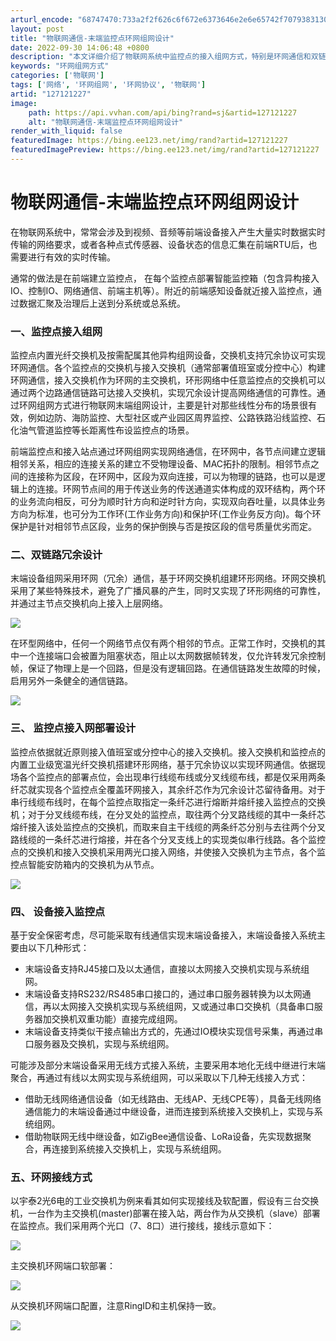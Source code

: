 ```yaml
---
arturl_encode: "68747470:733a2f2f626c6f672e6373646e2e6e65742f7079383130352f:61727469636c652f64657461696c732f313237313231323237"
layout: post
title: "物联网通信-末端监控点环网组网设计"
date: 2022-09-30 14:06:48 +0800
description: "本文详细介绍了物联网系统中监控点的接入组网方式，特别是环网通信和双链路冗余设计。监控点通过智能监控箱"
keywords: "环网组网方式"
categories: ['物联网']
tags: ['网络', '环网组网', '环网协议', '物联网']
artid: "127121227"
image:
    path: https://api.vvhan.com/api/bing?rand=sj&artid=127121227
    alt: "物联网通信-末端监控点环网组网设计"
render_with_liquid: false
featuredImage: https://bing.ee123.net/img/rand?artid=127121227
featuredImagePreview: https://bing.ee123.net/img/rand?artid=127121227
---
```


# 物联网通信-末端监控点环网组网设计

在物联网系统中，常常会涉及到视频、音频等前端设备接入产生大量实时数据实时传输的网络要求，或者各种点式传感器、设备状态的信息汇集在前端RTU后，也需要进行有效的实时传输。

通常的做法是在前端建立监控点， 在每个监控点部署智能监控箱（包含异构接入IO、控制IO、网络通信、前端主机等）。附近的前端感知设备就近接入监控点，通过数据汇聚及治理后上送到分系统或总系统。

### 一、监控点接入组网

监控点内置光纤交换机及按需配属其他异构组网设备，交换机支持冗余协议可实现环网通信。各个监控点的交换机与接入交换机（通常部署值班室或分控中心）构建环网通信，接入交换机作为环网的主交换机，环形网络中任意监控点的交换机可以通过两个边路通信链路可达接入交换机，实现冗余设计提高网络通信的可靠性。通过环网组网方式进行物联网末端组网设计，主要是针对那些线性分布的场景很有效，例如边防、海防监控、大型社区或产业园区周界监控、公路铁路沿线监控、石化油气管道监控等长距离性布设监控点的场景。

前端监控点和接入站点通过环网组网实现网络通信，在环网中，各节点间建立逻辑相邻关系，相应的连接关系的建立不受物理设备、MAC拓扑的限制。相邻节点之间的连接称为区段，在环网中，区段为双向连接，可以为物理的链路，也可以是逻辑上的连接。环网节点间的用于传送业务的传送通道实体构成的双环结构，两个环的业务流向相反，可分为顺时针方向和逆时针方向，实现双向吞吐量，以具体业务方向为标准，也可分为工作环(工作业务方向)和保护环(工作业务反方向)。每个环保护是针对相邻节点区段，业务的保护倒换与否是按区段的信号质量优劣而定。

### 二、双链路冗余设计

末端设备组网采用环网（冗余）通信，基于环网交换机组建环形网络。环网交换机采用了某些特殊技术，避免了广播风暴的产生，同时又实现了环形网络的可靠性，并通过主节点交换机向上接入上层网络。

![](https://i-blog.csdnimg.cn/blog_migrate/500b5a3554286d03877960fd23761389.png)

在环型网络中，任何一个网络节点仅有两个相邻的节点。正常工作时，交换机的其中一个连接端口会被置为阻塞状态，阻止以太网数据帧转发，仅允许转发冗余控制帧，保证了物理上是一个回路，但是没有逻辑回路。在通信链路发生故障的时候，启用另外一条健全的通信链路。

![](https://i-blog.csdnimg.cn/blog_migrate/833b8007b46b9cc862be401cf6605a49.png)

### 三、 监控点接入网部署设计

监控点依据就近原则接入值班室或分控中心的接入交换机。接入交换机和监控点的内置工业级宽温光纤交换机搭建环形网络，基于冗余协议以实现环网通信。依据现场各个监控点的部署点位，会出现串行线缆布线或分叉线缆布线，都是仅采用两条纤芯就实现各个监控点全覆盖环网接入，其余纤芯作为冗余设计芯留待备用。对于串行线缆布线时，在每个监控点取指定一条纤芯进行熔断并熔纤接入监控点的交换机；对于分叉线缆布线，在分叉处的监控点，取往两个分叉路线缆的其中一条纤芯熔纤接入该处监控点的交换机，而取来自主干线缆的两条纤芯分别与去往两个分叉路线缆的一条纤芯进行熔接，并在各个分叉支线上的实现类似串行线路。各个监控点的交换机和接入交换机采用两光口接入网络，并使接入交换机为主节点，各个监控点智能安防箱内的交换机为从节点。

![](https://i-blog.csdnimg.cn/blog_migrate/94a3f0581ceca6be420326060f3c58ed.png)

### 四、 设备接入监控点

基于安全保密考虑，尽可能采取有线通信实现末端设备接入，末端设备接入系统主要由以下几种形式：

* 末端设备支持RJ45接口及以太通信，直接以太网接入交换机实现与系统组网。
* 末端设备支持RS232/RS485串口接口的，通过串口服务器转换为以太网通信，再以太网接入交换机实现与系统组网，又或通过串口交换机（具备串口服务器加交换机双重功能）直接完成组网。
* 末端设备支持类似干接点输出方式的，先通过IO模块实现信号采集，再通过串口服务器及交换机，实现与系统组网。

可能涉及部分末端设备采用无线方式接入系统，主要采用本地化无线中继进行末端聚合，再通过有线以太网实现与系统组网，可以采取以下几种无线接入方式：

* 借助无线网络通信设备（如无线路由、无线AP、无线CPE等），具备无线网络通信能力的末端设备通过中继设备，进而连接到系统接入交换机上，实现与系统组网。
* 借助物联网无线中继设备，如ZigBee通信设备、LoRa设备，先实现数据聚合，再连接到系统接入交换机上，实现与系统组网。

### 五、环网接线方式

以宇泰2光6电的工业交换机为例来看其如何实现接线及软配置，假设有三台交换机，一台作为主交换机(master)部署在接入站，两台作为从交换机（slave）部署在监控点。我们采用两个光口（7、8口）进行接线，接线示意如下：

![](https://i-blog.csdnimg.cn/blog_migrate/d492a2b514f789abacd5669df4508bd3.png)

主交换机环网端口软部署：

![](https://i-blog.csdnimg.cn/blog_migrate/e185089f64e2a36435393d9623901b80.png)

从交换机环网端口配置，注意RingID和主机保持一致。

![](https://i-blog.csdnimg.cn/blog_migrate/349c890226219a455bb41d36ca664de0.png)